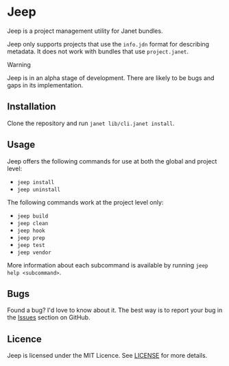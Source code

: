 # Jeep

Jeep is a project management utility for Janet bundles.

Jeep only supports projects that use the `info.jdn` format for describing
metadata. It does not work with bundles that use `project.janet`.

> [!WARNING]
> Jeep is in an alpha stage of development. There are likely to be bugs and
> gaps in its implementation.

## Installation

Clone the repository and run `janet lib/cli.janet install`.

## Usage

Jeep offers the following commands for use at both the global and project level:

- `jeep install`
- `jeep uninstall`

The following commands work at the project level only:

- `jeep build`
- `jeep clean`
- `jeep hook`
- `jeep prep`
- `jeep test`
- `jeep vendor`

More information about each subcommand is available by running `jeep help
<subcommand>`.

## Bugs

Found a bug? I'd love to know about it. The best way is to report your bug in
the [Issues][] section on GitHub.

[Issues]: https://github.com/pyrmont/jeep/issues

## Licence

Jeep is licensed under the MIT Licence. See [LICENSE][] for more details.

[LICENSE]: https://github.com/pyrmont/jeep/blob/master/LICENSE
